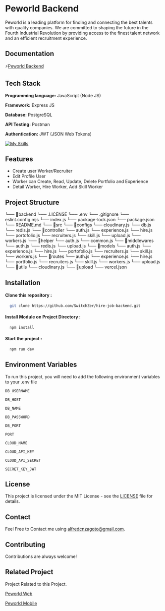 # Peworld Backend

Peworld is a leading platform for finding and connecting the best talents with quality companies. We are committed to shaping the future in the Fourth Industrial Revolution by providing access to the finest talent network and an efficient recruitment experience.

## Documentation

⚡[Peworld Backend](https://documenter.getpostman.com/view/13368987/2sA3dskYxF)

## Tech Stack

**Programming language:** JavaScript (Node JS)

**Framework:** Express JS

**Database:** PostgreSQL

**API Testing:** Postman

**Authentication:** JWT (JSON Web Tokens)

[![My Skills](https://skillicons.dev/icons?i=js,nodejs,express,postgres,redis,postman,vercel)](https://skillicons.dev)

## Features

- Create user Worker/Recruiter
- Edit Profile User
- Worker can Create, Read, Update, Delete Portfolio and Experience
- Detail Worker, Hire Worker, Add Skill Worker

## Project Structure

└── 📁backend
    └── .LICENSE
    └── .env
    └── .gitignore
    └── eslint.config.mjs
    └── index.js
    └── package-lock.json
    └── package.json
    └── README.md
    └── 📁src
        └── 📁configs
            └── cloudinary.js
            └── db.js
            └── redis.js
        └── 📁controller
            └── auth.js
            └── experience.js
            └── hire.js
            └── portofolio.js
            └── recruiters.js
            └── skill.js
            └── upload.js
            └── workers.js
        └── 📁helper
            └── auth.js
            └── common.js
        └── 📁middlewares
            └── auth.js
            └── redis.js
            └── upload.js
        └── 📁models
            └── auth.js
            └── experience.js
            └── hire.js
            └── portofolio.js
            └── recruiters.js
            └── skill.js
            └── workers.js
        └── 📁routes
            └── auth.js
            └── experience.js
            └── hire.js
            └── portfolio.js
            └── recruiters.js
            └── skill.js
            └── workers.js
            └── upload.js
        └── 📁utils
            └── cloudinary.js
    └── 📁upload
    └── vercel.json


## Installation

#### Clone this repository :

```bash
  git clone https://github.com/SwitchZer/hire-job-backend.git
```

#### Install Module on Project Directory :

```bash
  npm install
```

#### Start the project :

```bash
  npm run dev
```

## Environment Variables

To run this project, you will need to add the following environment variables to your .env file

`DB_USERNAME`

`DB_HOST`

`DB_NAME`

`DB_PASSWORD`

`DB_PORT`

`PORT`

`CLOUD_NAME`

`CLOUD_API_KEY`

`CLOUD_API_SECRET`

`SECRET_KEY_JWT`

## License

This project is licensed under the MIT License - see the [LICENSE](LICENSE) file for details.

## Contact

Feel Free to Contact me using [alfredcnzagoto@gmail.com](alfredcnzagoto@gmail.com).

## Contributing

Contributions are always welcome!

## Related Project

Project Related to this Project.

[Peworld Web](https://github.com/SwitchZer/Hire-Job-App)

[Peworld Mobile](https://github.com/SwitchZer/PeWorld-Mobile)

